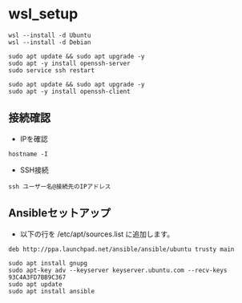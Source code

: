 # wsl_setup

```Windows
wsl --install -d Ubuntu
wsl --install -d Debian
```

```Ubuntu
sudo apt update && sudo apt upgrade -y
sudo apt -y install openssh-server
sudo service ssh restart
```

```Debian
sudo apt update && sudo apt upgrade -y
sudo apt -y install openssh-client
```

## 接続確認
- IPを確認
```Ubuntu
hostname -I
```

- SSH接続
```Debian
ssh ユーザー名@接続先のIPアドレス
```

## Ansibleセットアップ
- 以下の行を /etc/apt/sources.list に追加します。
```
deb http://ppa.launchpad.net/ansible/ansible/ubuntu trusty main
```

```Debian
sudo apt install gnupg
sudo apt-key adv --keyserver keyserver.ubuntu.com --recv-keys 93C4A3FD7BB9C367
sudo apt update
sudo apt install ansible
```
